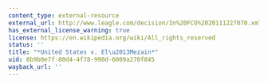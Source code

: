 ```yaml
---
content_type: external-resource
external_url: http://www.leagle.com/decision/In%20FCO%2020111227070.xml/U.S.%20v.%20EL-MEZAIN
has_external_license_warning: true
license: https://en.wikipedia.org/wiki/All_rights_reserved
status: ''
title: "*United States v. El\u2013Mezain*"
uid: 8b9b0e7f-80d4-4f78-990d-6009a270f845
wayback_url: ''
---
```

